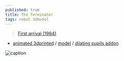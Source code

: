 ```yaml
---
published: true
title: The Terminator
tags: robot 3dmodel
---
```

> [First arrival (1984)](https://www.youtube.com/watch?v=UjpBs2BfNbw)

- [animated 3dprinted](https://www.reddit.com/user/OneIdMonSTR) / [model](https://cults3d.com/en/3d-model/various/moving-t-800-terminator-skull) / [dilating pupils addon](https://www.reddit.com/r/3Dprinting/comments/xa5t0c/been_working_on_a_dilating_pupils_addon_for/?utm_source=share&utm_medium=web2x&context=3)

![caption](https://external-content.duckduckgo.com/iu/?u=https%3A%2F%2Ftse2.mm.bing.net%2Fth%3Fid%3DOIP.KE3pKOuyAgQd-JSj8FthzAHaDG%26pid%3DApi&f=1)
